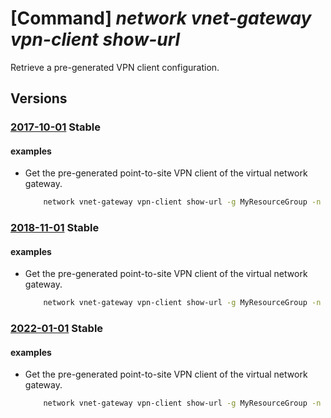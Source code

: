 # [Command] _network vnet-gateway vpn-client show-url_

Retrieve a pre-generated VPN client configuration.

## Versions

### [2017-10-01](/Resources/mgmt-plane/L3N1YnNjcmlwdGlvbnMve30vcmVzb3VyY2Vncm91cHMve30vcHJvdmlkZXJzL21pY3Jvc29mdC5uZXR3b3JrL3ZpcnR1YWxuZXR3b3JrZ2F0ZXdheXMve30vZ2V0dnBucHJvZmlsZXBhY2thZ2V1cmw=/2017-10-01.xml) **Stable**

<!-- mgmt-plane /subscriptions/{}/resourcegroups/{}/providers/microsoft.network/virtualnetworkgateways/{}/getvpnprofilepackageurl 2017-10-01 -->

#### examples

- Get the pre-generated point-to-site VPN client of the virtual network gateway.
    ```bash
        network vnet-gateway vpn-client show-url -g MyResourceGroup -n MyVnetGateway
    ```

### [2018-11-01](/Resources/mgmt-plane/L3N1YnNjcmlwdGlvbnMve30vcmVzb3VyY2Vncm91cHMve30vcHJvdmlkZXJzL21pY3Jvc29mdC5uZXR3b3JrL3ZpcnR1YWxuZXR3b3JrZ2F0ZXdheXMve30vZ2V0dnBucHJvZmlsZXBhY2thZ2V1cmw=/2018-11-01.xml) **Stable**

<!-- mgmt-plane /subscriptions/{}/resourcegroups/{}/providers/microsoft.network/virtualnetworkgateways/{}/getvpnprofilepackageurl 2018-11-01 -->

#### examples

- Get the pre-generated point-to-site VPN client of the virtual network gateway.
    ```bash
        network vnet-gateway vpn-client show-url -g MyResourceGroup -n MyVnetGateway
    ```

### [2022-01-01](/Resources/mgmt-plane/L3N1YnNjcmlwdGlvbnMve30vcmVzb3VyY2Vncm91cHMve30vcHJvdmlkZXJzL21pY3Jvc29mdC5uZXR3b3JrL3ZpcnR1YWxuZXR3b3JrZ2F0ZXdheXMve30vZ2V0dnBucHJvZmlsZXBhY2thZ2V1cmw=/2022-01-01.xml) **Stable**

<!-- mgmt-plane /subscriptions/{}/resourcegroups/{}/providers/microsoft.network/virtualnetworkgateways/{}/getvpnprofilepackageurl 2022-01-01 -->

#### examples

- Get the pre-generated point-to-site VPN client of the virtual network gateway.
    ```bash
        network vnet-gateway vpn-client show-url -g MyResourceGroup -n MyVnetGateway
    ```
